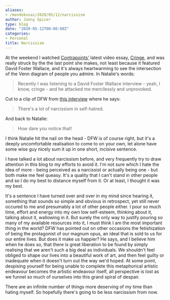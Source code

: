 ```yaml
---
aliases:
- /mendokusai/2020/05/12/narcissism
author: Jonny Spicer
type: blog
date: "2020-05-12T00:00:00Z"
categories:
- Personal
title: Narcissism
---
```

At the weekend I watched [Contrapoints'](/blog/contrapoints) latest video essay, [Cringe,](https://www.youtube.com/watch?v=vRBsaJPkt2Q) and
was really struck by the the last point she makes, not least because it featured David Foster Wallace, and it's always heartwarming to see the intersection of the Venn diagram of people you
admire. In Natalie's words:

> Recently I was listening to a David Foster Wallace interview - yeah, I know, cringe - and he attacked me mercilessly and unprovoked.

Cut to a clip of DFW from [this interview](https://www.youtube.com/watch?v=iGLzWdT7vGc) where he says:

> There's a lot of narcissism in self-hatred.

And back to Natalie:

> How dare you notice that!

I think Natalie hit the nail on the head - DFW is of course right, but it's a deeply uncomfortable realisation to come to on your own, let alone have some wise guy nicely sum it up in
one short, incisive sentence.

I have talked a lot about narcissism before, and very frequently try to draw attention in this blog to my efforts to avoid it. I'm not sure which I hate the idea of more - being perceived
as a narcissist or actually being one - but both make me feel queasy. It's a quality that I can't stand in other people and so I do my best to distance myself from it. Or at least, I thought
it was my best.

It's a sentence I have turned over and over in my mind since hearing it, something that sounds so simple and obvious in retrospect, yet still never
occured to me and presumably a lot of other people either. I pour so much time, effort and energy into my own low self-esteem, thinking about it, talking about it, wallowing in it. But surely
the only way to justify pouring so many of my available resources into it, I must think I am the most important thing in the world? DFW has pointed out on other occasions the fetishization of
being the protagonist of our magnum opus, an ideal that is sold to us for our entire lives. But does it make us happier? He says, and I believe him when he does so, that there is great
liberation to be found by simply realising that we aren't such a big deal as individuals. We shouldn't feel obliged to shape our lives into a beautiful work of art, and then feel guilty or
inadequate when it doesn't turn out the way we'd hoped. At some point, despising yourself for being unable to complete this metaphorical artistic endeavour becomes the artistic endeavour
itself, all perspective is lost as we funnel so much of ourselves into this grand spiral of despair.

There are an infinite number of things more deserving of my time than hating myself. So hopefully there's going to be less narcissism from now.
